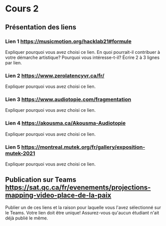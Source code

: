 # Cours 2
## Présentation des liens

### Lien 1 https://musicmotion.org/hacklab21#formule
Expliquer pourquoi vous avez choisi ce lien. En quoi pourrait-il contribuer à votre démarche artistique? Pourquoi vous intéresse-t-il? Écrire 2 à 3 lignes par lien. 

### Lien 2 https://www.zerolatencyvr.ca/fr/
Expliquer pourquoi vous avez choisi ce lien.

### Lien 3 https://www.audiotopie.com/fragmentation
Expliquer pourquoi vous avez choisi ce lien.  

### Lien 4 https://akousma.ca/Akousma-Audiotopie
Expliquer pourquoi vous avez choisi ce lien. 

### Lien 5 https://montreal.mutek.org/fr/gallery/exposition-mutek-2021
Expliquer pourquoi vous avez choisi ce lien.  

## Publication sur Teams https://sat.qc.ca/fr/evenements/projections-mapping-video-place-de-la-paix
Publier un de ces liens et la raison pour laquelle vous l'avez sélectionné sur le Teams. Votre lien doit être unique! Assurez-vous qu'aucun étudiant n'ait déjà publié le même. 

